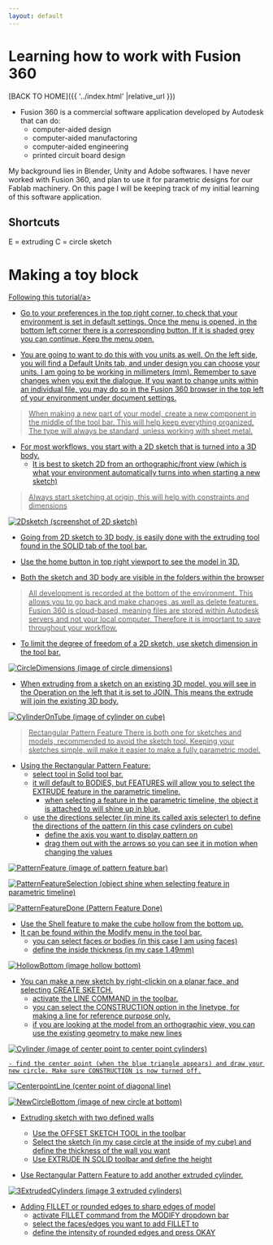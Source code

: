 ```yaml
---
layout: default
---
```


# Learning how to work with Fusion 360

[BACK TO HOME]({{ '../index.html' |relative_url }})

- Fusion 360 is a commercial software application developed by Autodesk that can do:
    - computer-aided design
    - computer-aided manufactoring
    - computer-aided engineering
    - printed circuit board design


My background lies in Blender, Unity and Adobe softwares. I have never worked with Fusion 360, and plan to use it for parametric designs for our Fablab machinery. On this page I will be keeping track of my initial learning of this software application.

## Shortcuts

E = extruding
C = circle sketch


# Making a toy block

 <a href="https://www.youtube.com/watch?v=d3qGQ2utl2A" target="blank" rel="noopener noreferrer" >Following this tutorial/a> 

 - Go to your preferences in the top right corner, to check that your environment is set in default settings. Once the menu is opened, in the bottom left corner there is a corresponding button. If it is shaded grey you can continue. Keep the menu open.

 - You are going to want to do this with you units as well. On the left side, you will find a Default Units tab, and under design you can choose your units. I am going to be working in millimeters (mm). Remember to save changes when you exit the dialogue. If you want to change units within an individual file, you may do so in the Fusion 360 browser in the top left of your environment under document settings.

> When making a new part of your model, create a new component in the middle of the tool bar. This will help keep everything organized.
> The type will always be standard, unless working with sheet metal.


- For most workflows, you start with a 2D sketch that is turned into a 3D body.
    - It is best to sketch 2D from an orthographic/front view (which is what your environment automatically turns into when starting a new sketch)

> Always start sketching at origin, this will help with constraints and dimensions

![2Dsketch](/assets/images/fusion360intro/fusion360intro1.png)
(screenshot of 2D sketch)

- Going from 2D sketch to 3D body, is easily done with the extruding tool found in the SOLID tab of the tool bar.

- Use the home button in top right viewport to see the model in 3D.

- Both the sketch and 3D body are visible in the folders within the browser

> All development is recorded at the bottom of the environment. This allows you to go back and make changes, as well as delete features.
> Fusion 360 is cloud-based, meaning files are stored within Autodesk servers and not your local computer.
> Therefore it is important to save throughout your workflow.


- To limit the degree of freedom of a 2D sketch, use sketch dimension in the tool bar.

![CircleDimensions](/assets/images/fusion360intro/fusion360intro3.png)
(image of circle dimensions)

- When extruding from a sketch on an existing 3D model, you will see in the Operation on the left that it is set to JOIN. This means the extrude will join the existing 3D body.

![CylinderOnTube](/assets/images/fusion360intro/fusion360intro4.png)
(image of cylinder on cube)


> Rectangular Pattern Feature
> There is both one for sketches and models, recommended to avoid the sketch tool.
> Keeping your sketches simple, will make it easier to make a fully parametric model.

- Using the Rectangular Pattern Feature:
    - select tool in Solid tool bar.
    - it will default to BODIES, but FEATURES will allow you to select the EXTRUDE feature in the parametric timeline.
        - when selecting a feature in the parametric timeline, the object it is attached to will shine up in blue.
    - use the directions selecter (in mine its called axis selecter) to define the directions of the pattern (in this case cylinders on cube)
        - define the axis you want to display pattern on
        - drag them out with the arrows so you can see it in motion when changing the values


![PatternFeature](/assets/images/fusion360intro/fusion360intro5.png)
(image of pattern feature bar)


![PatternFeatureSelection](/assets/images/fusion360intro/fusion360intro6.png)
(object shine when selecting feature in parametric timeline)


![PatternFeatureDone](/assets/images/fusion360intro/fusion360intro7.png)
(Pattern Feature Done)

- Use the Shell feature to make the cube hollow from the bottom up.
- It can be found within the Modify menu in the tool bar.
    - you can select faces or bodies (in this case I am using faces)
    - define the inside thickness (in my case 1.49mm)

![HollowBottom](/assets/images/fusion360intro/fusion360intro8.png)
(image hollow bottom)

- You can make a new sketch by right-clickin on a planar face, and selecting CREATE SKETCH.
    - activate the LINE COMMAND in the toolbar.
    - you can select the CONSTRUCTION option in the linetype, for making a line for reference purpose only.
    - if you are looking at the model from an orthographic view, you can use the existing geometry to make new lines

![Cylinder](/assets/images/fusion360intro/fusion360intro9.png)
(image of center point to center point cylinders)

    - find the center point (when the blue triangle appears) and draw your new circle. Make sure CONSTRUCTION is now turned off.

![CenterpointLine](/assets/images/fusion360intro/fusion360intro11.png)
(center point of diagonal line)


![NewCircleBottom](/assets/images/fusion360intro/fusion360intro12.png)
(image of new circle at bottom)


- Extruding sketch with two defined walls
    - Use the OFFSET SKETCH TOOL in the toolbar
    - Select the sketch (in my case circle at the inside of my cube) and define the thickness of the wall you want
    - Use EXTRUDE IN SOLID toolbar and define the height

- Use Rectangular Pattern Feature to add another extruded cylinder.

![3ExtrudedCylinders](/assets/images/fusion360intro/fusion360intro15.png)
(image 3 extruded cylinders)

- Adding FILLET or rounded edges to sharp edges of model
    - activate FILLET command from the MODIFY dropdown bar
    - select the faces/edges you want to add FILLET to
    - define the intensity of rounded edges and press OKAY




